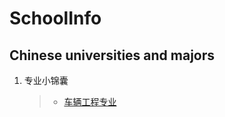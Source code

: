 # SchoolInfo
## Chinese universities and majors
1.  专业小锦囊
    >- [车辆工程专业](./Majors/专业小锦囊-车辆工程专业.md)

